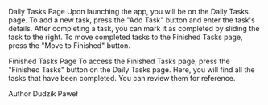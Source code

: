 Daily Tasks Page
Upon launching the app, you will be on the Daily Tasks page.
To add a new task, press the "Add Task" button and enter the task's details.
After completing a task, you can mark it as completed by sliding the task to the right.
To move completed tasks to the Finished Tasks page, press the "Move to Finished" button.




Finished Tasks Page
To access the Finished Tasks page, press the "Finished Tasks" button on the Daily Tasks page.
Here, you will find all the tasks that have been completed. You can review them for reference.


Author Dudzik Paweł 